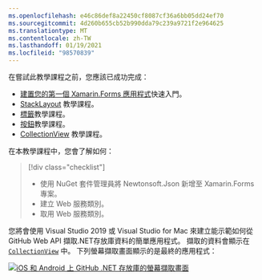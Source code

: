 ```yaml
---
ms.openlocfilehash: e46c86def8a22450cf8087cf36a6bb05dd24ef70
ms.sourcegitcommit: 4d260b655cb52b990dda79c239a9721f2e964625
ms.translationtype: MT
ms.contentlocale: zh-TW
ms.lasthandoff: 01/19/2021
ms.locfileid: "98570839"
---
```

在嘗試此教學課程之前，您應該已成功完成：

- [建置您的第一個 Xamarin.Forms 應用程式](~/get-started/first-app/index.md)快速入門。
- [StackLayout](~/get-started/tutorials/stacklayout/index.yml) 教學課程。
- [標籤](~/get-started/tutorials/label/index.yml)教學課程。
- [按鈕](~/get-started/tutorials/button/index.yml)教學課程。
- [CollectionView](~/get-started/tutorials/collectionview/index.yml) 教學課程。

在本教學課程中，您會了解如何：

> [!div class="checklist"]
>
> - 使用 NuGet 套件管理員將 Newtonsoft.Json 新增至 Xamarin.Forms 專案。
> - 建立 Web 服務類別。
> - 取用 Web 服務類別。

您將會使用 Visual Studio 2019 或 Visual Studio for Mac 來建立能示範如何從 GitHub Web API 擷取.NET存放庫資料的簡單應用程式。 擷取的資料會顯示在 [`CollectionView`](xref:Xamarin.Forms.CollectionView) 中。 下列螢幕擷取畫面顯示的是最終的應用程式：

[![iOS 和 Android 上 GitHub .NET 存放庫的螢幕擷取畫面](../images/consume-web-service.png)](../images/consume-web-service-large.png#lightbox)
